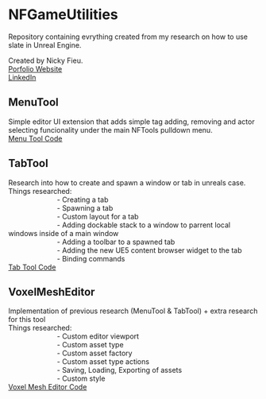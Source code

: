 ﻿# NFGameUtilities
  Repository containing evrything created from my research on how to use slate in Unreal Engine.

  Created by Nicky Fieu.<br/>
  [Porfolio Website](https://nickyfieu.myportfolio.com/work)<br/>
  [LinkedIn](https://www.linkedin.com/in/nicky-f-986552195/)<br/>
## MenuTool
  Simple editor UI extension that adds simple tag adding, removing and actor selecting funcionality under the main NFTools pulldown menu.<br/>
  [Menu Tool Code](https://github.com/nickyfieu/VoxelMeshEditor/tree/Dev/Source/NFToolEditorExtensionEditor/Private/MenuTool)<br/>
## TabTool
  Research into how to create and spawn a window or tab in unreals case.<br/>
  Things researched:<br/>
       - Creating a tab<br/>
       - Spawning a tab<br/>
       - Custom layout for a tab<br/>
       - Adding dockable stack to a window to parrent local windows inside of a main window<br/>
       - Adding a toolbar to a spawned tab<br/>
       - Adding the new UE5 content browser widget to the tab<br/>
       - Binding commands<br/>
  [Tab Tool Code](https://github.com/nickyfieu/VoxelMeshEditor/tree/Dev/Source/NFToolEditorExtensionEditor/Private/TabTool)<br/>
## VoxelMeshEditor
  Implementation of previous research (MenuTool & TabTool) + extra research for this tool<br/>
  Things researched:<br/>
       - Custom editor viewport<br/>
       - Custom asset type<br/>
       - Custom asset factory<br/>
       - Custom asset type actions<br/>
       - Saving, Loading, Exporting  of assets<br/>
       - Custom style<br/>
  [Voxel Mesh Editor Code](https://github.com/nickyfieu/VoxelMeshEditor/tree/Dev/Source/NFToolEditorExtensionEditor/Private/VoxelMeshEditor)<br/>
